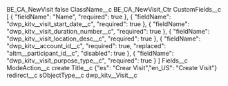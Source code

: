 <?xml version="1.0" encoding="UTF-8"?>
<CustomMetadata xmlns="http://soap.sforce.com/2006/04/metadata" xmlns:xsi="http://www.w3.org/2001/XMLSchema-instance" xmlns:xsd="http://www.w3.org/2001/XMLSchema">
    <label>BE_CA_NewVisit</label>
    <protected>false</protected>
    <values>
        <field>ClassName__c</field>
        <value xsi:type="xsd:string">BE_CA_NewVisit_Ctr</value>
    </values>
    <values>
        <field>CustomFields__c</field>
        <value xsi:type="xsd:string">[
    {
        &quot;fieldName&quot;: &quot;Name&quot;,
        &quot;required&quot;: true
    },
    {
        &quot;fieldName&quot;: &quot;dwp_kitv__visit_start_date__c&quot;,
        &quot;required&quot;: true
    },
    {
        &quot;fieldName&quot;: &quot;dwp_kitv__visit_duration_number__c&quot;,
        &quot;required&quot;: true
    },
    {
        &quot;fieldName&quot;: &quot;dwp_kitv__visit_location_desc__c&quot;,
        &quot;required&quot;: true
    },
    {
        &quot;fieldName&quot;: &quot;dwp_kitv__account_id__c&quot;,
        &quot;required&quot;: true,
        &quot;replaced&quot;: &quot;altm__participant_id__c&quot;,
        &quot;disabled&quot;: true
    },
    {
        &quot;fieldName&quot;: &quot;dwp_kitv__visit_purpose_type__c&quot;,
        &quot;required&quot;: true
    }
]</value>
    </values>
    <values>
        <field>Fields__c</field>
        <value xsi:nil="true"/>
    </values>
    <values>
        <field>ModeAction__c</field>
        <value xsi:type="xsd:string">create</value>
    </values>
    <values>
        <field>Title__c</field>
        <value xsi:type="xsd:string">{&quot;es&quot;: &quot;Crear Visit&quot;,&quot;en_US&quot;: &quot;Create Visit&quot;}</value>
    </values>
    <values>
        <field>redirect__c</field>
        <value xsi:nil="true"/>
    </values>
    <values>
        <field>sObjectType__c</field>
        <value xsi:type="xsd:string">dwp_kitv__Visit__c</value>
    </values>
</CustomMetadata>
